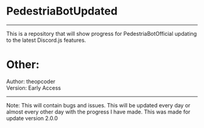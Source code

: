 # PedestriaBotUpdated
----------------------------
This is a repository that will show progress for PedestriaBotOfficial updating to the latest Discord.js features.

# Other:

Author: theopcoder  
Version: Early Access

-----------------------
Note: This will contain bugs and issues. This will be updated every day or almost every other day with the progress I have made.
This was made for update version 2.0.0